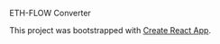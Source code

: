ETH-FLOW Converter

This project was bootstrapped with [Create React App](https://github.com/facebook/create-react-app).

